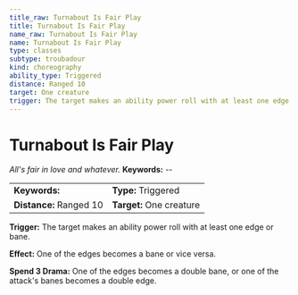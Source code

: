 ```yaml
---
title_raw: Turnabout Is Fair Play
title: Turnabout Is Fair Play
name_raw: Turnabout Is Fair Play
name: Turnabout Is Fair Play
type: classes
subtype: troubadour
kind: choreography
ability_type: Triggered
distance: Ranged 10
target: One creature
trigger: The target makes an ability power roll with at least one edge or bane.
---
```


# Turnabout Is Fair Play

*All's fair in love and whatever.* **Keywords:** --

|                         |                          |
| :---------------------- | :----------------------- |
| **Keywords:**           | **Type:** Triggered      |
| **Distance:** Ranged 10 | **Target:** One creature |

**Trigger:** The target makes an ability power roll with at least one edge or bane.

**Effect:** One of the edges becomes a bane or vice versa.

**Spend 3 Drama:** One of the edges becomes a double bane, or one of the attack's banes becomes a double edge.
